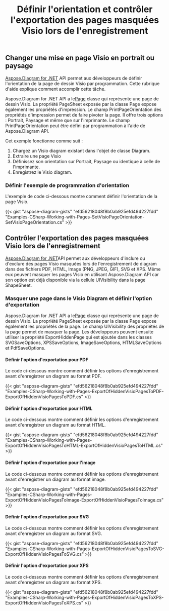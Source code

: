﻿---
title: Définir l'orientation et contrôler l'exportation des pages masquées Visio lors de l'enregistrement
type: docs
weight: 20
url: /fr/net/set-orientation-and-control-the-export-of-hidden-visio-pages-on-saving/
description: Cette section explique comment définir la mise en page de la page avec Aspose.Diagram.
---
## **Changer une mise en page Visio en portrait ou paysage**
[Aspose.Diagram for .NET](https://products.aspose.com/diagram/net/) API permet aux développeurs de définir l'orientation de la page de dessin Visio par programmation. Cette rubrique d'aide explique comment accomplir cette tâche.

 Aspose.Diagram for .NET API a le[Page](http://www.aspose.com/api/net/diagram/aspose.diagram/page) classe qui représente une page de dessin Visio. La propriété PageSheet exposée par la classe Page expose également les propriétés d'impression. Le champ PrintPageOrientation des propriétés d'impression permet de faire pivoter la page. Il offre trois options : Portrait, Paysage et même que sur l'imprimante. Le champ PrintPageOrientation peut être défini par programmation à l'aide de Aspose.Diagram API.

Cet exemple fonctionne comme suit :

1. Chargez un Visio diagram existant dans l'objet de classe Diagram.
1. Extraire une page Visio
1. Définissez son orientation sur Portrait, Paysage ou identique à celle de l'imprimante.
1. Enregistrez le Visio diagram.
### **Définir l'exemple de programmation d'orientation**
L'exemple de code ci-dessous montre comment définir l'orientation de la page Visio.

{{< gist "aspose-diagram-gists" "efd56218048f8b0ab925efd494227fdd" "Examples-CSharp-Working-with-Pages-SetVisioPageOrientation-SetVisioPageOrientation.cs" >}}
## **Contrôler l'exportation des pages masquées Visio lors de l'enregistrement**
[Aspose.Diagram for .NET](https://products.aspose.com/diagram/net/)API permet aux développeurs d'inclure ou d'exclure des pages Visio masquées lors de l'enregistrement de diagram dans des fichiers PDF, HTML, Image (PNG, JPEG, GIF), SVG et XPS. Même eux peuvent masquer les pages Visio en utilisant Aspose.Diagram API car son option est déjà disponible via la cellule UIVisibility dans la page ShapeSheet.
### **Masquer une page dans le Visio Diagram et définir l'option d'exportation**
 Aspose.Diagram for .NET API a le[Page](http://www.aspose.com/api/net/diagram/aspose.diagram/page) classe qui représente une page de dessin Visio. La propriété PageSheet exposée par la classe Page expose également les propriétés de la page. Le champ UIVisibility des propriétés de la page permet de masquer la page. Les développeurs peuvent ensuite utiliser la propriété ExportHiddenPage qui est ajoutée dans les classes SVGSaveOptions, XPSSaveOptions, ImageSaveOptions, HTMLSaveOptions et PdfSaveOptions.
#### **Définir l'option d'exportation pour PDF**
Le code ci-dessous montre comment définir les options d'enregistrement avant d'enregistrer un diagram au format PDF.

{{< gist "aspose-diagram-gists" "efd56218048f8b0ab925efd494227fdd" "Examples-CSharp-Working-with-Pages-ExportOfHiddenVisioPagesToPDF-ExportOfHiddenVisioPagesToPDF.cs" >}}
#### **Définir l'option d'exportation pour HTML**
Le code ci-dessous montre comment définir les options d'enregistrement avant d'enregistrer un diagram au format HTML.

{{< gist "aspose-diagram-gists" "efd56218048f8b0ab925efd494227fdd" "Examples-CSharp-Working-with-Pages-ExportOfHiddenVisioPagesToHTML-ExportOfHiddenVisioPagesToHTML.cs" >}}
#### **Définir l'option d'exportation pour l'image**
Le code ci-dessous montre comment définir les options d'enregistrement avant d'enregistrer un diagram au format image.

{{< gist "aspose-diagram-gists" "efd56218048f8b0ab925efd494227fdd" "Examples-CSharp-Working-with-Pages-ExportOfHiddenVisioPagesToImage-ExportOfHiddenVisioPagesToImage.cs" >}}
#### **Définir l'option d'exportation pour SVG**
Le code ci-dessous montre comment définir les options d'enregistrement avant d'enregistrer un diagram au format SVG.

{{< gist "aspose-diagram-gists" "efd56218048f8b0ab925efd494227fdd" "Examples-CSharp-Working-with-Pages-ExportOfHiddenVisioPagesToSVG-ExportOfHiddenVisioPagesToSVG.cs" >}}
#### **Définir l'option d'exportation pour XPS**
Le code ci-dessous montre comment définir les options d'enregistrement avant d'enregistrer un diagram au format XPS.

{{< gist "aspose-diagram-gists" "efd56218048f8b0ab925efd494227fdd" "Examples-CSharp-Working-with-Pages-ExportOfHiddenVisioPagesToXPS-ExportOfHiddenVisioPagesToXPS.cs" >}}
